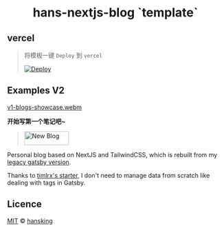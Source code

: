 <h1 align="center">hans-nextjs-blog `template`</h1>

## vercel
> 将模板一键 `Deploy` 到 `vercel`
>  
> [![Deploy](https://vercel.com/button)](https://vercel.com/new/git/external?repository-url=https://github.com/HansKing98/hans-nextjs-blog)


## Examples V2

[v1-blogs-showcase.webm](https://github.com/timlrx/tailwind-nextjs-starter-blog/assets/28362229/2124c81f-b99d-4431-839c-347e01a2616c)


**开始写第一个笔记吧~**

> <a href="https://github.com/HansKing98/hans-nextjs-blog/new/main/data/posts/2024"><img src=https://www.hansking.cn/button/add.svg alt="New Blog" width=103 height=32 /></a>
> 

Personal blog based on NextJS and TailwindCSS, which is rebuilt from my [legacy gatsby version](https://github.com/HansKing98/hans-blog).

Thanks to [timlrx's starter](https://github.com/timlrx/tailwind-nextjs-starter-blog), I don't need to manage data from scratch like dealing with tags in Gatsby.

## Licence

[MIT](https://github.com/HansKing98/hans-nextjs-blog/blob/main/LICENSE) © [hansking](https://www.hansking.cn)
